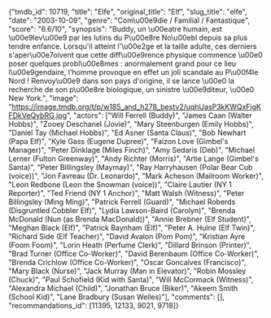{"tmdb_id": 10719, "title": "Elfe", "original_title": "Elf", "slug_title": "elfe", "date": "2003-10-09", "genre": "Com\u00e9die / Familial / Fantastique", "score": "6.6/10", "synopsis": "Buddy, un \u00eatre humain, est \u00e9lev\u00e9 par les lutins du P\u00e8re No\u00ebl depuis sa plus tendre enfance. Lorsqu'il atteint l'\u00e2ge et la taille adulte, ces derniers s'aper\u00e7oivent que cette diff\u00e9rence physique commence \u00e0 poser quelques probl\u00e8mes : anormalement grand pour ce lieu l\u00e9gendaire, l'homme provoque en effet un joli scandale au P\u00f4le Nord ! Renvoy\u00e9 dans son pays d'origine, il se lance \u00e0 la recherche de son p\u00e8re biologique, un sinistre \u00e9diteur, \u00e0 New York.", "image": "https://image.tmdb.org/t/p/w185_and_h278_bestv2/uqhUasP3kKWQxFjgKFDkVeQybRG.jpg", "actors": ["Will Ferrell (Buddy)", "James Caan (Walter Hobbs)", "Zooey Deschanel (Jovie)", "Mary Steenburgen (Emily Hobbs)", "Daniel Tay (Michael Hobbs)", "Ed Asner (Santa Claus)", "Bob Newhart (Papa Elf)", "Kyle Gass (Eugene Dupree)", "Faizon Love (Gimbel's Manager)", "Peter Dinklage (Miles Finch)", "Amy Sedaris (Deb)", "Michael Lerner (Fulton Greenway)", "Andy Richter (Morris)", "Artie Lange (Gimbel's Santa)", "Peter Billingsley (Maymay)", "Ray Harryhausen (Polar Bear Cub (voice))", "Jon Favreau (Dr. Leonardo)", "Mark Acheson (Mailroom Worker)", "Leon Redbone (Leon the Snowman (voice))", "Claire Lautier (NY 1 Reporter)", "Ted Friend (NY 1 Anchor)", "Matt Walsh (Witness)", "Peter Billingsley (Ming Ming)", "Patrick Ferrell (Guard)", "Michael Roberds (Disgruntled Cobbler Elf)", "Lydia Lawson-Baird (Carolyn)", "Brenda McDonald (Nun (as Brenda MacDonald))", "Annie Brebner (Elf Student)", "Meghan Black (Elf)", "Patrick Baynham (Elf)", "Peter A. Hulne (Elf Twin)", "Richard Side (Elf Teacher)", "David Avalon (Pom Pom)", "Kristian Ayre (Foom Foom)", "Lorin Heath (Perfume Clerk)", "Dillard Brinson (Printer)", "Brad Turner (Office Co-Worker)", "David Berenbaum (Office Co-Worker)", "Brenda Crichlow (Office Co-Worker)", "Oscar Goncalves (Francisco)", "Mary Black (Nurse)", "Jack Murray (Man in Elevator)", "Robin Mossley (Chuck)", "Paul Schofield (Kid with Santa)", "Will McCormack (Witness)", "Alexandra Michael (Child)", "Jonathan Bruce (Biker)", "Akeem Smith (School Kid)", "Lane Bradbury (Susan Welles)"], "comments": [], "recommandations_id": [11395, 12133, 9021, 9718]}